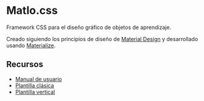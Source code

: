 # Matlo.css
Framework CSS para el diseño gráfico de objetos de aprendizaje.

Creado siguiendo los principios de diseño de [Material Design](https://material.io/) y desarrollado usando [Materialize](https://github.com/Dogfalo/materialize).

## Recursos
* [Manual de usuario](https://david-hans.github.io/Matlo.css)
* [Plantilla clásica](https://david-hans.github.io/Matlo.css/plantilla_01_cl%C3%A1sica.html)
* [Plantilla vertical](https://david-hans.github.io/Matlo.css/plantilla_02_vertical.html)

